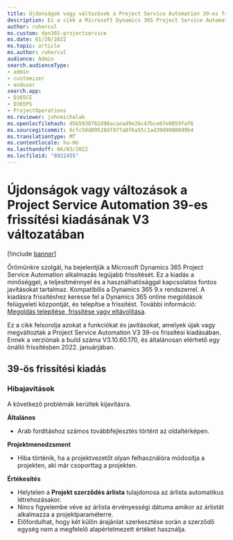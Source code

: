 ```yaml
---
title: Újdonságok vagy változások a Project Service Automation 39-es frissítési kiadásának V3 változatában
description: Ez a cikk a Microsoft Dynamics 365 Project Service Automation Update Release 39, V3 verzióban elérhető funkciókat és javításokat sorolja fel.
author: ruhercul
ms.custom: dyn365-projectservice
ms.date: 01/20/2022
ms.topic: article
ms.author: ruhercul
audience: Admin
search.audienceType:
- admin
- customizer
- enduser
search.app:
- D365CE
- D365PS
- ProjectOperations
ms.reviewer: johnmichalak
ms.openlocfilehash: d5b5938762d98acaead9e26c47bce07e0059faf6
ms.sourcegitcommit: 6cfc50d89528df977a8f6a55c1ad39d99800d9b4
ms.translationtype: MT
ms.contentlocale: hu-HU
ms.lasthandoff: 06/03/2022
ms.locfileid: "8922455"
---
```

# <a name="whats-new-or-changed-in-project-service-automation-update-release-39-v3"></a>Újdonságok vagy változások a Project Service Automation 39-es frissítési kiadásának V3 változatában

[!include [banner](../includes/psa-now-project-operations.md)]

Örömünkre szolgál, ha bejelentjük a Microsoft Dynamics 365 Project Service Automation alkalmazás legújabb frissítését. Ez a kiadás a minőséggel, a teljesítménnyel és a használhatósággal kapcsolatos fontos javításokat tartalmaz. Kompatibilis a Dynamics 365 9.x rendszerrel. A kiadásra frissítéshez keresse fel a Dynamics 365 online megoldások felügyeleti központját, és telepítse a frissítést. További információ: [Megoldás telepítése, frissítése vagy eltávolítása](/power-platform/admin/install-remove-preferred-solution).

Ez a cikk felsorolja azokat a funkciókat és javításokat, amelyek újak vagy megváltoztak a Project Service Automation V3 39-os frissítési kiadásában. Ennek a verziónak a build száma V3.10.60.170, és általánosan elérhető egy önálló frissítésben 2022. januárjában.

## <a name="update-release-39"></a>39-ös frissítési kiadás

### <a name="bug-fixes"></a>Hibajavítások

A következő problémák kerültek kijavításra.

**Általános**

- Arab fordításhoz számos továbbfejlesztés történt az oldaltérképen.

**Projektmenedzsment**

- Hiba történik, ha a projektvezetőt olyan felhasználóra módosítja a projekten, aki már csoporttag a projekten.

**Értékesítés**

- Helytelen a **Projekt szerződés árlista** tulajdonosa az árlista automatikus létrehozásakor. 
- Nincs figyelembe véve az árlista érvényességi dátuma amikor az árlistát alkalmazza a projektparaméterre.
- Előfordulhat, hogy két külön árajánlat szerkesztése során a szerződő egység nem a megfelelő alapértelmezett értéket használja.
